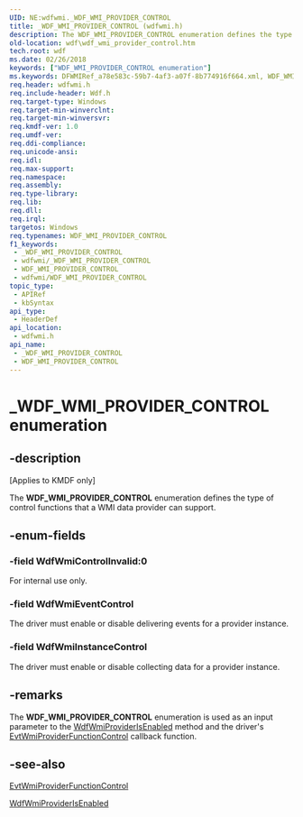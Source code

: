 ```yaml
---
UID: NE:wdfwmi._WDF_WMI_PROVIDER_CONTROL
title: _WDF_WMI_PROVIDER_CONTROL (wdfwmi.h)
description: The WDF_WMI_PROVIDER_CONTROL enumeration defines the type of control functions that a WMI data provider can support.
old-location: wdf\wdf_wmi_provider_control.htm
tech.root: wdf
ms.date: 02/26/2018
keywords: ["WDF_WMI_PROVIDER_CONTROL enumeration"]
ms.keywords: DFWMIRef_a78e583c-59b7-4af3-a07f-8b774916f664.xml, WDF_WMI_PROVIDER_CONTROL, WDF_WMI_PROVIDER_CONTROL enumeration, WdfWmiControlInvalid, WdfWmiEventControl, WdfWmiInstanceControl, _WDF_WMI_PROVIDER_CONTROL, kmdf.wdf_wmi_provider_control, wdf.wdf_wmi_provider_control, wdfwmi/WDF_WMI_PROVIDER_CONTROL, wdfwmi/WdfWmiControlInvalid, wdfwmi/WdfWmiEventControl, wdfwmi/WdfWmiInstanceControl
req.header: wdfwmi.h
req.include-header: Wdf.h
req.target-type: Windows
req.target-min-winverclnt: 
req.target-min-winversvr: 
req.kmdf-ver: 1.0
req.umdf-ver: 
req.ddi-compliance: 
req.unicode-ansi: 
req.idl: 
req.max-support: 
req.namespace: 
req.assembly: 
req.type-library: 
req.lib: 
req.dll: 
req.irql: 
targetos: Windows
req.typenames: WDF_WMI_PROVIDER_CONTROL
f1_keywords:
 - _WDF_WMI_PROVIDER_CONTROL
 - wdfwmi/_WDF_WMI_PROVIDER_CONTROL
 - WDF_WMI_PROVIDER_CONTROL
 - wdfwmi/WDF_WMI_PROVIDER_CONTROL
topic_type:
 - APIRef
 - kbSyntax
api_type:
 - HeaderDef
api_location:
 - wdfwmi.h
api_name:
 - _WDF_WMI_PROVIDER_CONTROL
 - WDF_WMI_PROVIDER_CONTROL
---
```


# _WDF_WMI_PROVIDER_CONTROL enumeration


## -description

<p class="CCE_Message">[Applies to KMDF only]</p>

The <b>WDF_WMI_PROVIDER_CONTROL</b> enumeration defines the type of control functions that a WMI data provider can support.

## -enum-fields

### -field WdfWmiControlInvalid:0

For internal use only.

### -field WdfWmiEventControl

The driver must enable or disable delivering events for a provider instance.

### -field WdfWmiInstanceControl

The driver must enable or disable collecting data for a provider instance.

## -remarks

The <b>WDF_WMI_PROVIDER_CONTROL</b> enumeration is used as an input parameter to the <a href="/windows-hardware/drivers/ddi/wdfwmi/nf-wdfwmi-wdfwmiproviderisenabled">WdfWmiProviderIsEnabled</a> method and the driver's <a href="/windows-hardware/drivers/ddi/wdfwmi/nc-wdfwmi-evt_wdf_wmi_provider_function_control">EvtWmiProviderFunctionControl</a> callback function.

## -see-also

<a href="/windows-hardware/drivers/ddi/wdfwmi/nc-wdfwmi-evt_wdf_wmi_provider_function_control">EvtWmiProviderFunctionControl</a>



<a href="/windows-hardware/drivers/ddi/wdfwmi/nf-wdfwmi-wdfwmiproviderisenabled">WdfWmiProviderIsEnabled</a>


